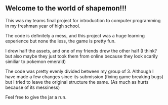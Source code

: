 ## Welcome to the world of shapemon!!!

This was my teams final project for introduction to computer programming in my freshman year of high school.

The code is definitely a mess, and this project was a huge learning experience but none the less, the game is pretty fun.

I drew half the assets, and one of my friends drew the other half (I think? but also maybe they just took them from online because they
look scarily similiar to pokemon emerald)

The code was pretty evenly divided between my group of 3. Although I have made a few changes since its submission (fixing game breaking bugs)
but I tried to leave the original structure the same. (As much as hurts because of its messiness)

Feel free to give the jar a run.
